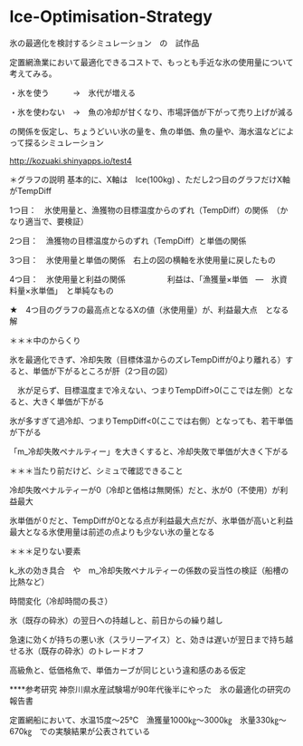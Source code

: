 # Ice-Optimisation-Strategy
氷の最適化を検討するシミュレーション　の　試作品

定置網漁業において最適化できるコストで、もっとも手近な氷の使用量について考えてみる。

・氷を使う　　　→　氷代が増える

・氷を使わない　→　魚の冷却が甘くなり、市場評価が下がって売り上げが減る

の関係を仮定し、ちょうどいい氷の量を、魚の単価、魚の量や、海水温などによって探るシミュレーション

http://kozuaki.shinyapps.io/test4


＊グラフの説明
基本的に、X軸は　Ice(100kg) 、ただし2つ目のグラフだけX軸がTempDiff


1つ目：　氷使用量と、漁獲物の目標温度からのずれ（TempDiff）の関係　（かなり適当で、要検証）

2つ目：　漁獲物の目標温度からのずれ（TempDiff）と単価の関係　

3つ目：　氷使用量と単価の関係　右上の図の横軸を氷使用量に戻したもの

4つ目：　氷使用量と利益の関係
　　　　　利益は、「漁獲量×単価　―　氷資料量×氷単価」　と単純なもの
     
★　4つ目のグラフの最高点となるXの値（氷使用量）が、利益最大点　となる解



＊＊＊中のからくり

氷を最適化できず、冷却失敗（目標体温からのズレTempDiffが0より離れる）すると、単価が下がるところが肝（2つ目の図）

　氷が足らず、目標温度まで冷えない、つまりTempDiff>0(ここでは左側）となると、大きく単価が下がる
 
  氷が多すぎて過冷却、つまりTempDiff<0(ここでは右側）となっても、若干単価が下がる

「m_冷却失敗ペナルティー」を大きくすると、冷却失敗で単価が大きく下がる





＊＊＊当たり前だけど、シミュで確認できること

冷却失敗ペナルティーが0（冷却と価格は無関係）だと、氷が0（不使用）が利益最大

氷単価が０だと、TempDiffが0となる点が利益最大点だが、氷単価が高いと利益最大となる氷使用量は前述の点よりも少ない氷の量となる


＊＊＊足りない要素

k_氷の効き具合　や　m_冷却失敗ペナルティーの係数の妥当性の検証（船槽の比熱など）

時間変化（冷却時間の長さ）

氷（既存の砕氷）の翌日への持越しと、前日からの繰り越し

急速に効くが持ちの悪い氷（スラリーアイス）と、効きは遅いが翌日まで持ち越せる氷（既存の砕氷）のトレードオフ

高級魚と、低価格魚で、単価カーブが同じという違和感のある仮定



****参考研究
神奈川県水産試験場が90年代後半にやった　氷の最適化の研究の報告書

定置網船において、水温15度～25℃　漁獲量1000㎏～3000㎏　氷量330㎏～670㎏　での実験結果が公表されている


